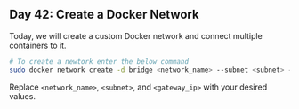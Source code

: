 ## Day 42: Create a Docker Network

Today, we will create a custom Docker network and connect multiple containers to it.

```bash
# To create a newtork enter the below command
sudo docker network create -d bridge <network_name> --subnet <subnet> --gateway <gateway_ip>
```
Replace `<network_name>`, `<subnet>`, and `<gateway_ip>` with your desired values.